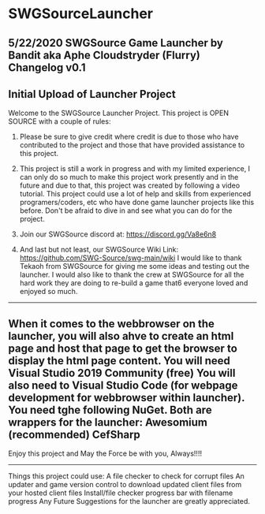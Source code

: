 # SWGSourceLauncher
5/22/2020
SWGSource Game Launcher by Bandit aka Aphe Cloudstryder (Flurry)
Changelog v0.1
-------------------------------------------------------------------------
Initial Upload of Launcher Project
-------------------------------------------------------------------------

Welcome to the SWGSource Launcher Project. This project is OPEN SOURCE with a couple of rules:
1. Please be sure to give credit where credit is due to those who have contributed to the project and those that have provided assistance to this project.

2. This project is still a work in progress and with my limited experience, I can only do so much to make this project work presently and in the future and due to that, this project was created by following a video tutorial. This project could use a lot of help and skills from experienced programers/coders, etc who have done game launcher projects like this before. Don't be afraid to dive in and see what you can do for the project.

3. Join our SWGSource discord at: https://discord.gg/Va8e6n8
4. And last but not least, our SWGSource Wiki Link: https://github.com/SWG-Source/swg-main/wiki
I would like to thank Tekaoh from SWGSource for giving me some ideas and testing out the launcher.
I would also like to thank the crew at SWGSource for all the hard work they are doing to re-build a game that6 everyone loved and enjoyed so much.
-------------------------------------------------------------------------

When it comes to the webbrowser on the launcher, you will also ahve to create an html page and host that page to get the browser to display the html page content.
You will need Visual Studio 2019 Community (free)
You will also need to Visual Studio Code (for webpage development for webbrowser within launcher).
You need tghe following NuGet. Both are wrappers for the launcher:
Awesomium (recommended)
CefSharp
--------------------------------------------------------------------------

Enjoy this project and May the Force be with you, Always!!!!

--------------------------------------------------------------------------

Things this project could use:
A file checker to check for corrupt files
An updater and game version control to download updated client files from your hosted client files
Install/file checker progress bar with filename progress
Any Future Suggestions for the launcher are greatly appreciated.
